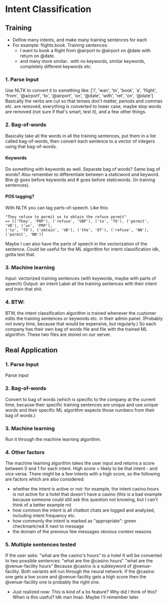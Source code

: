 # Intent Classification

## Training
- Define many intents, and make many training sentences for each
- For example: flights.book. Training sentences:
    - I want to book a flight from @airport to @airport on @date with return on @date.
    - and many more similar.. with no keywords, similar keywords, completely different keywords etc.

### 1. Parse Input
Use NLTK to convert it to something like:
['i', 'wan', 'to', 'book', 'a', 'flight', 'from', '@airport', 'to', '@airport', 'on', '@date', 'with', 'ret', 'on', '@date']
Basically the verbs are cut so that tenses don't matter, periods and commas etc. are removed, everything is converted to lower case, maybe stop words are removed (not sure if that's smart, test it), and a few other things.

### 2. Bag-of-words
Basically take all the words in all the training sentences, put them in a list called bag-of-words, then convert each sentence to a vector of integers using that bag-of-words.

#### Keywords
Do something with keywords as well. Separate bag of words? Same bag of words? Also remember to differentiate between a staticword and keyword.
Btw @ goes before keywords and # goes before staticwords. (In training sentences).

#### POS tagging?
With NLTK you can tag parts-of-speech. Like this:
```
"They refuse to permit us to obtain the refuse permit"
=> [('They', 'PRP'), ('refuse', 'VBP'), ('to', 'TO'), ('permit', 'VB'), ('us', 'PRP'),
('to', 'TO'), ('obtain', 'VB'), ('the', 'DT'), ('refuse', 'NN'), ('permit', 'NN')]
```

Maybe I can also have the parts of speech in the vectorization of the sentence. Could be useful for the ML algorithm for intent classification idk, gotta test that.

### 3. Machine learning
Input: vectorized training sentences (with keywords, maybe with parts of speech)
Output: an intent
Label all the training sentences with their intent and train that shit.

### 4. BTW:
BTW, the intent classification algorithm is trained whenever the customer edits the training sentences or keywords etc. in their admin panel. (Probably not every time, because that would be expensive, but regularly.) So each company has their own bag of words file and file with the trained ML algorithm. These two files are stored on our server.

## Real Application
### 1. Parse Input
Parse input

### 2. Bag-of-words
Convert to bag of words (which is specific to the company at the current time, because their specific training sentences are unique and use unique words and their specific ML algorithm expects those numbers from their bag of words.)

### 3. Machine learning
Run it through the machine learning algorithm.

### 4. Other factors
The machine learning algorithm takes the user input and returns a score between 0 and 1 for each intent. High score = likely to be that intent - and vice versa. There might be a few intents with a high score, so the following are factors which are also considered:
- whether the intent is active or not:
    for example, the intent casino.hours is not active
    for a hotel that doesn't have a casino  (this is a bad example because someone could still ask this question not knowing, but I can't think of a better example rn)
- how common the intent is
    all chatbot chats are logged and analyzed, including intent frequency etc.
- how commonly the intent is marked as "appropriate":
    green checkmark/red X next to message
- the domain of the previous few messages
    obvious context reasons

### 5. Multiple sentences tested
If the user asks: "what are the casino's hours" to a hotel
It will be converted to two possible sentences:
"what are the @casino hours"
"what are the @venue-facility hours"
Because @casino is a subkeyword of @venue-facility.
Both variants will run through the neural network. If the @casino one gets a low score and @venue-facility gets a high score then the @venue-facility one is probably the right one.
- Just realized now: This is kind of a bs feature? Why did I think of this? When is this useful? Idk man lmao. Maybe I'll remember later.
